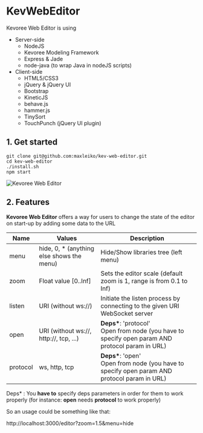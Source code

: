 KevWebEditor
==============

Kevoree Web Editor is using

*   Server-side
    *  NodeJS
    *  Kevoree Modeling Framework
    *  Express & Jade
    *  node-java (to wrap Java in nodeJS scripts)
*   Client-side
    *  HTML5/CSS3
    *  jQuery & jQuery UI
    *  Bootstrap
    *  KineticJS
    *  behave.js
    *  hammer.js
    *  TinySort
    *  TouchPunch (jQuery UI plugin)

## 1. Get started
    git clone git@github.com:maxleiko/kev-web-editor.git
    cd kev-web-editor
    ./install.sh
    npm start


![Kevoree Web Editor](http://oi44.tinypic.com/35hijk3.jpg)

## 2. Features
**Kevoree Web Editor** offers a way for users to change the state of the editor on start-up by adding some data to the URL

<table>
  <thead>
    <tr>
      <th>Name</th>
      <th>Values</th>
      <th>Description</th>
    </tr>
  </thead>
  <tr>
    <td>menu</td>
    <td>hide, 0, * (anything else shows the menu)</td>
    <td>Hide/Show libraries tree (left menu)</td>
  </tr>
  <tr>
    <td>zoom</td>
    <td>Float value [0..Inf]</td>
    <td>Sets the editor scale (default zoom is 1, range is from 0.1 to Inf)</td>
  </tr>
  <tr>
    <td>listen</td>
    <td>URI (without ws://)</td>
    <td>Initiate the listen process by connecting to the given URI WebSocket server</td>
  </tr>
  <tr>
    <td>open</td>
    <td>URI (without ws://, http://, tcp, ...)</td>
    <td><strong>Deps*</strong>: 'protocol'<br/>Open from node (you have to specify open param AND protocol param in URL)</td>
  </tr>
  <tr>
    <td>protocol</td>
    <td>ws, http, tcp</td>
    <td><strong>Deps*</strong>: 'open'<br/>Open from node (you have to specify open param AND protocol param in URL)</td>
    </tr>
</table>

 Deps* : You __have to__ specify deps parameters in order for them to work properly (for instance: **open** needs **protocol** to work properly)

So an usage could be something like that:

http://localhost:3000/editor?zoom=1.5&menu=hide